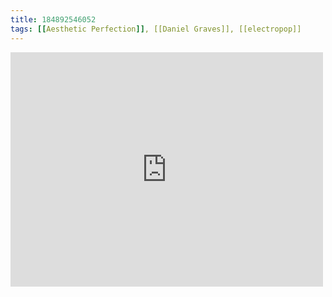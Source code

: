 ```yaml
---
title: 184892546052
tags: [[Aesthetic Perfection]], [[Daniel Graves]], [[electropop]]
---
```

<iframe allow="accelerometer; autoplay; clipboard-write; encrypted-media; gyroscope; picture-in-picture" allowfullscreen="" frameborder="0" height="375" id="youtube_iframe" src="https://www.youtube.com/embed/44qZRCUZvbc?feature=oembed&amp;enablejsapi=1&amp;origin=https://safe.txmblr.com&amp;wmode=opaque" width="500"></iframe>